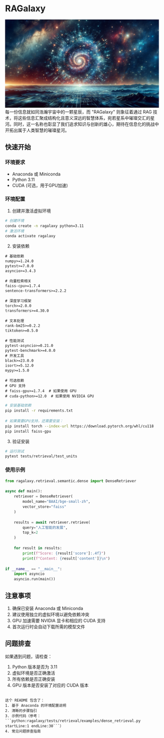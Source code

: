 # RAGalaxy

![RAGalaxy](./assets/RAGalaxy_1.png)
每一份信息就如同浩瀚宇宙中的一颗星辰，而 "RAGalaxy" 则象征着通过 RAG 技术，将这些信息汇聚成结构化且意义深远的智慧体系，宛若星系中璀璨交汇的星河。同时，这一名称也彰显了我们追求知识与创新的雄心，期待在信息化的挑战中开拓出属于人类智慧的璀璨星河。


## 快速开始

### 环境要求
- Anaconda 或 Miniconda
- Python 3.11
- CUDA (可选，用于GPU加速)

### 环境配置

1. 创建并激活虚拟环境
```bash
# 创建环境
conda create -n ragalaxy python=3.11
# 激活环境
conda activate ragalaxy
```

2. 安装依赖
```
# 基础依赖
numpy>=1.24.0
pytest>=7.0.0
asyncio>=3.4.3

# 向量检索相关
faiss-cpu>=1.7.4
sentence-transformers>=2.2.2

# 深度学习框架
torch>=2.0.0
transformers>=4.30.0

# 文本处理
rank-bm25>=0.2.2
tiktoken>=0.5.0

# 性能测试
pytest-asyncio>=0.21.0
pytest-benchmark>=4.0.0
# 开发工具
black>=23.0.0
isort>=5.12.0
mypy>=1.5.0

# 可选依赖
# GPU 支持
# faiss-gpu>=1.7.4  # 如果使用 GPU
# cuda-python>=12.0  # 如果使用 NVIDIA GPU

```

```bash
# 安装基础依赖
pip install -r requirements.txt

# 如果需要GPU支持，还需要安装：
pip install torch --index-url https://download.pytorch.org/whl/cu118
pip install faiss-gpu
```

3. 验证安装
```bash
# 运行测试
pytest tests/retrieval/test_units
```

### 使用示例

```python
from ragalaxy.retrieval.semantic.dense import DenseRetriever

async def main():
    retriever = DenseRetriever(
        model_name="BAAI/bge-small-zh",
        vector_store="faiss"
    )
    
    results = await retriever.retrieve(
        query="人工智能的发展",
        top_k=2
    )
    
    for result in results:
        print(f"Score: {result['score']:.4f}")
        print(f"Content: {result['content']}\n")

if __name__ == "__main__":
    import asyncio
    asyncio.run(main())
```

## 注意事项

1. 确保已安装 Anaconda 或 Miniconda
2. 建议使用独立的虚拟环境以避免依赖冲突
3. GPU 加速需要 NVIDIA 显卡和相应的 CUDA 支持
4. 首次运行时会自动下载所需的模型文件

## 问题排查

如果遇到问题，请检查：
1. Python 版本是否为 3.11
2. 虚拟环境是否正确激活
3. 所有依赖是否正确安装
4. GPU 版本是否安装了对应的 CUDA 版本
```

这个 README 包含了：
1. 基于 Anaconda 的环境配置说明
2. 清晰的步骤指引
3. 示例代码（参考：```python:ragalaxy/tests/retrieval/examples/dense_retrieval.py startLine:1 endLine:30```）
4. 常见问题排查指南